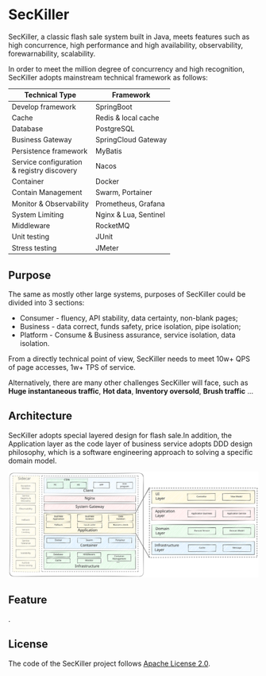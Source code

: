 # SecKiller

SecKiller, a classic flash sale system built in Java, meets features such as high concurrence, high performance and high availability, observability, forewarnability, scalability.

In order to meet the million degree of concurrency and high recognition, SecKiller adopts mainstream technical framework as follows:

| Technical Type                                  | Framework             |
|-------------------------------------------------|-----------------------|
| Develop framework                               | SpringBoot            |
| Cache                                           | Redis & local cache   |
| Database                                        | PostgreSQL            |
| Business Gateway                                | SpringCloud Gateway   |
| Persistence framework                           | MyBatis               |
| Service configuration <br/>& registry discovery | Nacos                 |
| Container                                       | Docker                |
| Contain Management                              | Swarm, Portainer      |
| Monitor & Observability                         | Prometheus, Grafana   |
| System Limiting                                 | Nginx & Lua, Sentinel |
| Middleware                                      | RocketMQ              |
| Unit testing                                    | JUnit                 |
| Stress testing                                  | JMeter                |

## Purpose

The same as mostly other large systems, purposes of SecKiller could be divided into 3 sections:

- Consumer - fluency, API stability, data certainty, non-blank pages;
- Business - data correct, funds safety, price isolation, pipe isolation;
- Platform - Consume & Business assurance, service isolation, data isolation.

From a directly technical point of view, SecKiller needs to meet 10w+ QPS of page accesses, 1w+ TPS of service.

Alternatively, there are many other challenges SecKiller will face, such as 
**Huge instantaneous traffic**, **Hot data**, **Inventory oversold**, **Brush traffic**
...

## Architecture

SecKiller adopts special layered design for flash sale.In addition, the Application layer as the code layer of business service adopts DDD design philosophy, which is a software engineering approach to solving a specific domain model.

![architecture](ARCHITECTURE.svg)

## Feature

.

## License

The code of the SecKiller project follows [Apache License 2.0](LICENSE).
